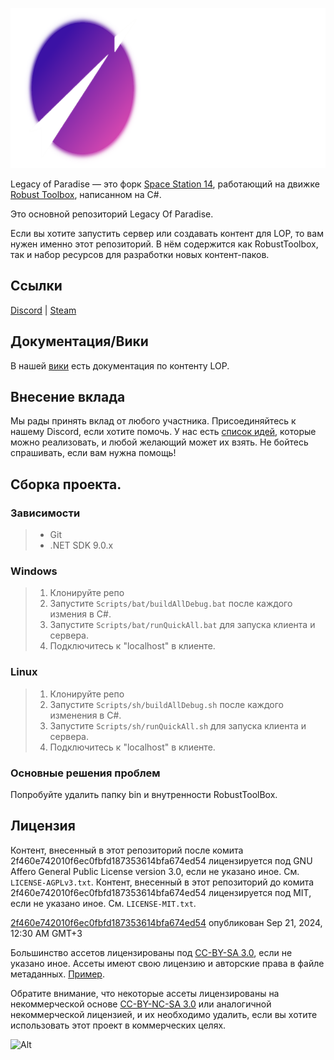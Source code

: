 <p align="center"> <img alt="Legacy of Paradise" width="653" height="256" src="https://github.com/Legacy-Of-Paradise/main-erp/blob/master/Resources/Textures/_NewParadise/Logo/logo.png?raw=true" /></p>

Legacy of Paradise — это форк [Space Station 14](https://github.com/space-wizards/space-station-14), работающий на движке [Robust Toolbox](https://github.com/space-wizards/RobustToolbox), написанном на C#.

Это основной репозиторий Legacy Of Paradise.

Если вы хотите запустить сервер или создавать контент для LOP, то вам нужен именно этот репозиторий. В нём содержится как RobustToolbox, так и набор ресурсов для разработки новых контент-паков.

## Ссылки

[Discord](https://wiki.legacyofparadise.space/discord/) | [Steam](https://store.steampowered.com/app/1255460/Space_Station_14/)

## Документация/Вики

В нашей [вики](https://wiki.legacyofparadise.space/) есть документация по контенту LOP.

## Внесение вклада

Мы рады принять вклад от любого участника. Присоединяйтесь к нашему Discord, если хотите помочь. У нас есть [список идей](https://wiki.legacyofparadise.space/discord/), которые можно реализовать, и любой желающий может их взять. Не бойтесь спрашивать, если вам нужна помощь!

## Сборка проекта.

### Зависимости

> - Git
> - .NET SDK 9.0.x

### Windows

> 1. Клонируйте репо
> 3. Запустите `Scripts/bat/buildAllDebug.bat` после каждого измения в C#.
> 4. Запустите `Scripts/bat/runQuickAll.bat` для запуска клиента и сервера.
> 5. Подключитесь к "localhost" в клиенте.

### Linux

> 1. Клонируйте репо
> 3. Запустите `Scripts/sh/buildAllDebug.sh` после каждого изменения в C#.
> 4. Запустите `Scripts/sh/runQuickAll.sh` для запуска клиента и сервера.
> 5. Подключитесь к "localhost" в клиенте.

### Основные решения проблем

Попробуйте удалить папку bin и внутренности RobustToolBox.

## Лицензия

Контент, внесенный в этот репозиторий после комита 2f460e742010f6ec0fbfd187353614bfa674ed54 лицензируется под GNU Affero General Public License version 3.0, если не указано иное. См. `LICENSE-AGPLv3.txt`.
Контент, внесенный в этот репозиторий до комита 2f460e742010f6ec0fbfd187353614bfa674ed54 лицензируется под MIT, если не указано иное. См. `LICENSE-MIT.txt`.

[2f460e742010f6ec0fbfd187353614bfa674ed54](https://github.com/Legacy-Of-Paradise/main-erp/commit/2f460e742010f6ec0fbfd187353614bfa674ed54) опубликован Sep 21, 2024, 12:30 AM GMT+3

Большинство ассетов лицензированы под [CC-BY-SA 3.0](https://creativecommons.org/licenses/by-sa/3.0/), если не указано иное. Ассеты имеют свою лицензию и авторские права в файле метаданных. [Пример](https://github.com/Legacy-Of-Paradise/main-erp/blob/master/Resources/Textures/Objects/Tools/crowbar.rsi/meta.json).

Обратите внимание, что некоторые ассеты лицензированы на некоммерческой основе [CC-BY-NC-SA 3.0](https://creativecommons.org/licenses/by-nc-sa/3.0/) или аналогичной некоммерческой лицензией, и их необходимо удалить, если вы хотите использовать этот проект в коммерческих целях.

![Alt](https://repobeats.axiom.co/api/embed/51894b7102af659f0a2876d3930680c91cd302ca.svg "Repobeats analytics image")

